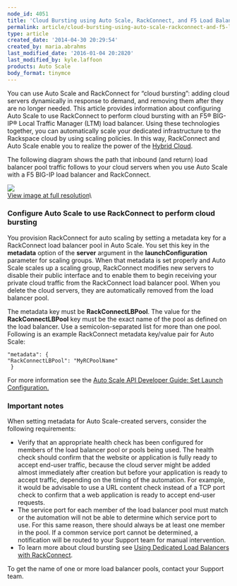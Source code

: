```yaml
---
node_id: 4051
title: 'Cloud Bursting using Auto Scale, RackConnect, and F5 Load Balancers'
permalink: article/cloud-bursting-using-auto-scale-rackconnect-and-f5-load-balancers
type: article
created_date: '2014-04-30 20:29:54'
created_by: maria.abrahms
last_modified_date: '2016-01-04 20:2820'
last_modified_by: kyle.laffoon
products: Auto Scale
body_format: tinymce
---
```


You can use Auto Scale and RackConnect for &ldquo;cloud bursting&rdquo;: adding
cloud servers dynamically in response to demand, and removing them after
they are no longer needed. This article provides information about
configuring Auto Scale to use RackConnect to perform cloud bursting with
an F5&reg; BIG-IP&reg; Local Traffic Manager (LTM) load balancer. Using these
technologies together, you can automatically scale your dedicated
infrastructure to the Rackspace cloud by using scaling policies. In this
way, RackConnect and Auto Scale enable you to realize the power of
the [Hybrid Cloud](http://www.rackspace.com/cloud/hybrid/).

The following diagram shows the path that inbound (and return) load
balancer pool traffic follows to your cloud servers when you use Auto
Scale with a F5 BIG-IP load balancer and RackConnect.

![](http://www.rackspace.com/knowledge_center/sites/default/files/field/image/F5_AS-5-13-14%5B1%5D.jpg)\
 [View image at full
resolution](/knowledge_center/sites/default/files/field/image/F5_AS-5-13-14%5B1%5D.jpg)\
  

 

### Configure Auto Scale to use RackConnect to perform cloud bursting

You provision RackConnect for auto scaling by setting a metadata key for
a RackConnect load balancer pool in Auto Scale. You set this key in the
**metadata** option of the **server** argument in
the **launchConfiguration** parameter for scaling groups. When that
metadata is set properly and Auto Scale scales up a scaling group,
RackConnect modifies new servers to disable their public interface and
to enable them to begin receiving your private cloud traffic from the
RackConnect load balancer pool. When you delete the cloud servers, they
are automatically removed from the load balancer pool.

The metadata key must be **RackConnectLBPool**. The value for the
**RackConnectLBPool** key must be the exact name of the pool as defined
on the load balancer. Use a semicolon-separated list for more than one
pool.  Following is an example RackConnect metadata key/value pair for
Auto Scale:

    "metadata": {
    "RackConnectLBPool": "MyRCPoolName"
     }

For more information see the [Auto Scale API Developer Guide: Set Launch
Configuration.](http://docs.rackspace.com/cas/api/v1.0/autoscale-devguide/content/Launch_Configuration.html)

### Important notes

When setting metadata for Auto Scale-created servers, consider the
following requirements:

-   Verify that an appropriate health check has been configured for
    members of the load balancer pool or pools being used. The health
    check should confirm that the website or application is fully ready
    to accept end-user traffic, because the cloud server might be added
    almost immediately after creation but before your application is
    ready to accept traffic, depending on the timing of the automation.
    For example, it would be advisable to use a URL content check
    instead of a TCP port check to confirm that a web application is
    ready to accept end-user requests.
-   The service port for each member of the load balancer pool must
    match or the automation will not be able to determine which service
    port to use. For this same reason, there should always be at least
    one member in the pool. If a common service port cannot be
    determined, a notification will be routed to your Support team for
    manual intervention.
-   To learn more about cloud bursting see [Using Dedicated Load
    Balancers with
    RackConnect](http://www.rackspace.com/knowledge_center/article/using-dedicated-load-balancers-with-rackconnect-v20).

To get the name of one or more load balancer pools, contact your Support
team.

